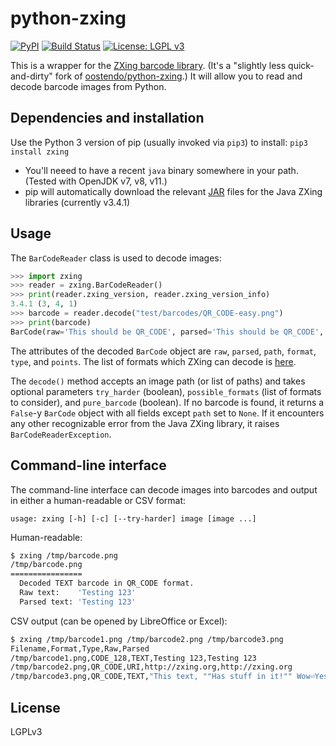 # python-zxing

[![PyPI](https://img.shields.io/pypi/v/zxing.svg)](https://pypi.python.org/pypi/zxing)
[![Build Status](https://github.com/dlenski/python-zxing/workflows/test_and_release/badge.svg)](https://github.com/dlenski/python-zxing/actions?query=workflow%3Atest_and_release)
[![License: LGPL v3](https://img.shields.io/badge/License-LGPL%20v3-blue.svg)](https://www.gnu.org/licenses/lgpl-3.0)

This is a wrapper for the [ZXing barcode library](https://github.com/zxing/zxing). (It's a "slightly less quick-and-dirty" fork of [oostendo/python-zxing](https://github.com/oostendo/python-zxing).)
It will allow you to read and decode barcode images from Python.

## Dependencies and installation

Use the Python 3 version of pip (usually invoked via `pip3`) to install: `pip3 install zxing`

* You'll neeed to have a recent `java` binary somewhere in your path. (Tested with OpenJDK v7, v8, v11.)
* pip will automatically download the relevant [JAR](https://en.wikipedia.org/wiki/JAR_(file_format)) files for the Java ZXing libraries (currently v3.4.1)

## Usage

The `BarCodeReader` class is used to decode images:

```python
>>> import zxing
>>> reader = zxing.BarCodeReader()
>>> print(reader.zxing_version, reader.zxing_version_info)
3.4.1 (3, 4, 1)
>>> barcode = reader.decode("test/barcodes/QR_CODE-easy.png")
>>> print(barcode)
BarCode(raw='This should be QR_CODE', parsed='This should be QR_CODE', path='test/barcodes/QR_CODE-easy.png', format='QR_CODE', type='TEXT', points=[(15.0, 87.0), (15.0, 15.0), (87.0, 15.0), (75.0, 75.0)])
```

The attributes of the decoded `BarCode` object are `raw`, `parsed`, `path`, `format`, `type`, and `points`. The list of formats which ZXing can decode is
[here](https://zxing.github.io/zxing/apidocs/com/google/zxing/BarcodeFormat.html).

The `decode()` method accepts an image path (or list of paths) and takes optional parameters `try_harder` (boolean), `possible_formats` (list of formats to consider), and `pure_barcode` (boolean).
If no barcode is found, it returns a `False`-y `BarCode` object with all fields except `path` set to `None`.
If it encounters any other recognizable error from the Java ZXing library, it raises `BarCodeReaderException`.

## Command-line interface

The command-line interface can decode images into barcodes and output in either a human-readable or CSV format:

```
usage: zxing [-h] [-c] [--try-harder] image [image ...]
```

Human-readable:

```sh
$ zxing /tmp/barcode.png
/tmp/barcode.png
================
  Decoded TEXT barcode in QR_CODE format.
  Raw text:    'Testing 123'
  Parsed text: 'Testing 123'
```

CSV output (can be opened by LibreOffice or Excel):

```sh
$ zxing /tmp/barcode1.png /tmp/barcode2.png /tmp/barcode3.png
Filename,Format,Type,Raw,Parsed
/tmp/barcode1.png,CODE_128,TEXT,Testing 123,Testing 123
/tmp/barcode2.png,QR_CODE,URI,http://zxing.org,http://zxing.org
/tmp/barcode3.png,QR_CODE,TEXT,"This text, ""Has stuff in it!"" Wow⏎Yes it does!","This text, ""Has stuff in it!"" Wow⏎Yes it does!"
```

## License

LGPLv3
